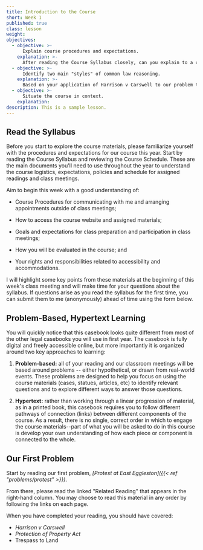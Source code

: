 ```yaml
---
title: Introduction to the Course
short: Week 1
published: true
class: lesson
weight: 
objectives:
  - objective: >-
      Explain course procedures and expectations.
    explanation: >-
      After reading the Course Syllabus closely, can you explain to a classmate who might have missed this first week the key information they will need in order to navigate the course?
  - objective: >-
      Identify two main "styles" of common law reasoning. 
    explanation: >-
      Based on your application of Harrison v Carswell to our problem this week, you should be able to describe how the judges' reasoning reflects two major historical styles of reasoning. 
  - objective: >-
      Situate the course in context.
    explanation: 
description: This is a sample lesson.
---
```


## Read the Syllabus

Before you start to explore the course materials, please familiarize yourself with the procedures and expectations for our course this year. Start by reading the Course Syllabus and reviewing the Course Schedule. These are the main documents you'll need to use throughout the year to understand the course logistics, expectations, policies and schedule for assigned readings and class meetings.

Aim to begin this week with a good understanding of:

- Course Procedures for communicating with me and arranging appointments outside of class meetings;

- How to access the course website and assigned materials;

- Goals and expectations for class preparation and participation in class meetings;

- How you will be evaluated in the course; and

- Your rights and responsibilities related to accessibility and accommodations.

I will highlight some key points from these materials at the beginning of this week's class meeting and will make time for your questions about the syllabus. If questions arise as you read the syllabus for the first time, you can submit them to me (anonymously) ahead of time using the form below.

## Problem-Based, Hypertext Learning

You will quickly notice that this casebook looks quite different from most of the other legal casebooks you will use in first year. The casebook is fully digital and freely accessible online, but more importantly it is organized around two key approaches to learning:

1. **Problem-based:** all of your reading and our classroom meetings will be based around problems -- either hypothetical, or drawn from real-world events. These problems are designed to help you focus on using the course materials (cases, statues, articles, etc) to identify relevant questions and to explore different ways to answer those questions.  

2. **Hypertext:** rather than working through a linear progression of material, as in a printed book, this casebook requires you to follow different pathways of connection (links) between different components of the course. As a result, there is no single, correct order in which to engage the course materials--part of what you will be asked to do in this course is develop your own understanding of how each piece or component is connected to the whole. 

## Our First Problem

Start by reading our first problem, *[Protest at East Eggleston]({{< ref "problems/protest" >}})*. 

From there, please read the linked "Related Reading" that appears in the right-hand column. You may choose to read this material in any order by following the links on each page.

When you have completed your reading, you should have covered:

- *Harrison v Carswell*
- *Protection of Property Act*
- Trespass to Land